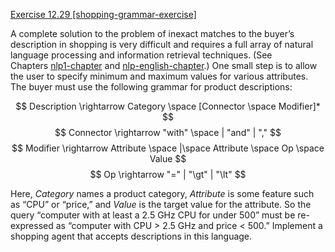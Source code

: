[Exercise 12.29 \[shopping-grammar-exercise\]](ex_29/)

A complete solution to the problem of
inexact matches to the buyer’s description in shopping is very difficult
and requires a full array of natural language processing and information
retrieval techniques. (See Chapters [nlp1-chapter](#/)
and [nlp-english-chapter](#/).) One small step is to allow the user to
specify minimum and maximum values for various attributes. The buyer
must use the following grammar for product descriptions:

$$
Description \rightarrow Category \space [Connector \space Modifier]*
$$
$$
Connector \rightarrow "with" \space | "and" | ","
$$
$$
Modifier \rightarrow Attribute \space |\space Attribute \space Op \space Value
$$
$$
Op \rightarrow "=" | "\gt" | "\lt"
$$

Here, ${Category}$ names a product category, ${Attribute}$ is some
feature such as “CPU” or “price,” and ${Value}$ is the target value
for the attribute. So the query “computer with at least a 2.5 GHz CPU
for under 500” must be re-expressed as “computer with CPU $>$ 2.5 GHz
and price $<$ 500.” Implement a shopping agent that accepts descriptions
in this language.

